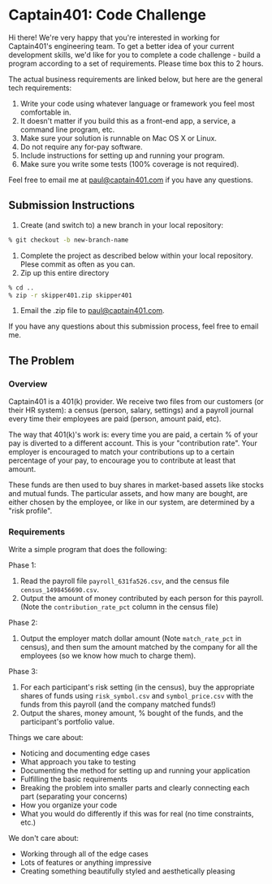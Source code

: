 Captain401: Code Challenge
=================================

Hi there!  We're very happy that you're interested in working for Captain401's engineering team.  To get a better idea of your current development skills, we'd like for you to complete a code challenge - build a program according to a set of requirements. Please time box this to 2 hours.

The actual business requirements are linked below, but here are the general tech requirements:

1. Write your code using whatever language or framework you feel most comfortable in.
1. It doesn't matter if you build this as a front-end app, a service, a command line program, etc.
1. Make sure your solution is runnable on Mac OS X or Linux.
1. Do not require any for-pay software.
1. Include instructions for setting up and running your program.
1. Make sure you write some tests (100% coverage is not required).

Feel free to email me at [paul@captain401.com](paul@captain401.com) if you have any questions.

## Submission Instructions

1. Create (and switch to) a new branch in your local repository:

  ```bash
  % git checkout -b new-branch-name
  ```

1. Complete the project as described below within your local repository. Plese commit as often as you can.
1. Zip up this entire directory
  ```bash
  % cd ..
  % zip -r skipper401.zip skipper401
  ```

1. Email the .zip file to [paul@captain401.com](paul@captain401.com).

If you have any questions about this submission process, feel free to email me.

## The Problem

### Overview

Captain401 is a 401(k) provider. We receive two files from our customers (or their HR system): a census (person, salary, settings) and a payroll journal every time their employees are paid (person, amount paid, etc).

The way that 401(k)'s work is: every time you are paid, a certain % of your pay is diverted to a different account. This is your "contribution rate". Your employer is encouraged to match your contributions up to a certain percentage of your pay, to encourage you to contribute at least that amount.

These funds are then used to buy shares in market-based assets like stocks and mutual funds. The particular assets, and how many are bought, are either chosen by the employee, or like in our system, are determined by a "risk profile".

### Requirements

Write a simple program that does the following:

Phase 1:
1. Read the payroll file `payroll_631fa526.csv`, and the census file `census_1498456690.csv`.
1. Output the amount of money contributed by each person for this payroll. (Note the `contribution_rate_pct` column in the census file)

Phase 2:
1. Output the employer match dollar amount (Note `match_rate_pct` in census), and then sum the amount matched by the company for all the employees (so we know how much to charge them).

Phase 3:
1. For each participant's risk setting (in the census), buy the appropriate shares of funds using `risk_symbol.csv` and `symbol_price.csv` with the funds from this payroll (and the company matched funds!)
1. Output the shares, money amount, % bought of the funds, and the participant's portfolio value.

Things we care about:

* Noticing and documenting edge cases
* What approach you take to testing
* Documenting the method for setting up and running your application
* Fulfilling the basic requirements
* Breaking the problem into smaller parts and clearly connecting each part (separating your concerns)
* How you organize your code
* What you would do differently if this was for real (no time constraints, etc.)

We don't care about:

* Working through all of the edge cases
* Lots of features or anything impressive
* Creating something beautifully styled and aesthetically pleasing
